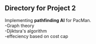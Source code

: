 <h2>Directory for Project 2</h2>

Implementing <b>pathfinding AI</b> for PacMan.<br>
-Graph theory <br>
-Djiktsra's algorithm<br> 
-effeciency based on cost cap<br>
